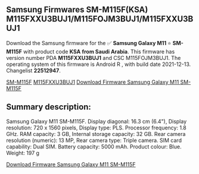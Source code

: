 <h2>Samsung Firmwares SM-M115F(KSA) M115FXXU3BUJ1/M115FOJM3BUJ1/M115FXXU3BUJ1</h2>
Download the Samsung firmware for the ✅ <strong>Samsung Galaxy M11 </strong> ⭐ <strong>SM-M115F</strong> with product code <strong>KSA</strong> <strong> from Saudi Arabia</strong>. This firmware has version number PDA <strong>M115FXXU3BUJ1</strong> and CSC M115FOJM3BUJ1. The operating system of this firmware is Android R , with build date 2021-12-13. Changelist <strong>22512947</strong>.


[SM-M115F](https://samfirm.shop/samsung/model/SM-M115F)
[M115FXXU3BUJ1](https://samfirm.shop/samsung/pda/M115FXXU3BUJ1)
[Download Firmware Samsung Galaxy M11 SM-M115F](https://samfirm.shop/samsung/firmware/482061)
<h2>Summary description:</h2>
<p>Samsung Galaxy M11 SM-M115F. Display diagonal: 16.3 cm (6.4"), Display resolution: 720 x 1560 pixels, Display type: PLS. Processor frequency: 1.8 GHz. RAM capacity: 3 GB, Internal storage capacity: 32 GB. Rear camera resolution (numeric): 13 MP, Rear camera type: Triple camera. SIM card capability: Dual SIM. Battery capacity: 5000 mAh. Product colour: Blue. Weight: 197 g</p>


[Download Firmware Samsung Galaxy M11 SM-M115F](https://samfirm.shop/samsung/firmware/482061)
